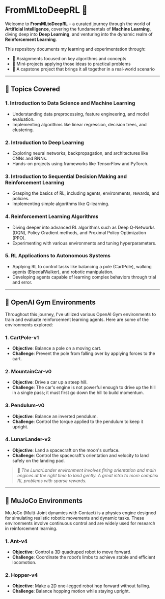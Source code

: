 # FromMLtoDeepRL 🚀

Welcome to **FromMLtoDeepRL** – a curated journey through the world of **Artificial Intelligence**, covering the fundamentals of **Machine Learning**, diving deep into **Deep Learning**, and venturing into the dynamic realm of **Reinforcement Learning**.

This repository documents my learning and experimentation through:
- 📘 Assignments focused on key algorithms and concepts  
- 🧪 Mini-projects applying those ideas to practical problems  
- 🏁 A capstone project that brings it all together in a real-world scenario

---

## 📘 Topics Covered

### 1. **Introduction to Data Science and Machine Learning**
   - Understanding data preprocessing, feature engineering, and model evaluation.
   - Implementing algorithms like linear regression, decision trees, and clustering.

### 2. **Introduction to Deep Learning**
   - Exploring neural networks, backpropagation, and architectures like CNNs and RNNs.
   - Hands-on projects using frameworks like TensorFlow and PyTorch.

### 3. **Introduction to Sequential Decision Making and Reinforcement Learning**
   - Grasping the basics of RL, including agents, environments, rewards, and policies.
   - Implementing simple algorithms like Q-learning.

### 4. **Reinforcement Learning Algorithms**
   - Diving deeper into advanced RL algorithms such as Deep Q-Networks (DQN), Policy Gradient methods, and Proximal Policy Optimization (PPO).
   - Experimenting with various environments and tuning hyperparameters.

### 5. **RL Applications to Autonomous Systems**
   - Applying RL to control tasks like balancing a pole (CartPole), walking agents (BipedalWalker), and robotic manipulation.
   - Developing agents capable of learning complex behaviors through trial and error.

---

## 🧠 OpenAI Gym Environments

Throughout this journey, I've utilized various OpenAI Gym environments to train and evaluate reinforcement learning agents. Here are some of the environments explored:

### 1. **CartPole-v1**
- **Objective**: Balance a pole on a moving cart.
- **Challenge**: Prevent the pole from falling over by applying forces to the cart.


### 2. **MountainCar-v0**
- **Objective**: Drive a car up a steep hill.
- **Challenge**: The car's engine is not powerful enough to drive up the hill in a single pass; it must first go down the hill to build momentum.


### 3. **Pendulum-v0**
- **Objective**: Balance an inverted pendulum.
- **Challenge**: Control the torque applied to the pendulum to keep it upright.


### 4. **LunarLander-v2**
- **Objective**: Land a spacecraft on the moon's surface.
- **Challenge**: Control the spacecraft's orientation and velocity to land safely on the landing pad.

> 🧠 *The LunarLander environment involves firing orientation and main engines at the right time to land gently. A great intro to more complex RL problems with sparse rewards.*

---

## 🧩 MuJoCo Environments

MuJoCo (Multi-Joint dynamics with Contact) is a physics engine designed for simulating realistic robotic movements and dynamic tasks. These environments involve continuous control and are widely used for research in reinforcement learning.

### 1. **Ant-v4**
- **Objective**: Control a 3D quadruped robot to move forward.
- **Challenge**: Coordinate the robot’s limbs to achieve stable and efficient locomotion.


### 2. **Hopper-v4**
- **Objective**: Make a 2D one-legged robot hop forward without falling.
- **Challenge**: Balance hopping motion while staying upright.



